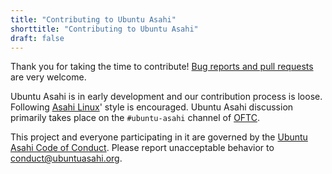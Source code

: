 ```yaml
---
title: "Contributing to Ubuntu Asahi"
shorttitle: "Contributing to Ubuntu Asahi"
draft: false
---
```


Thank you for taking the time to contribute! [Bug reports and pull requests](https://github.com/UbuntuAsahi/ubuntu-asahi) are very welcome.

Ubuntu Asahi is in early development and our contribution process is loose. Following [Asahi Linux](https://github.com/AsahiLinux)' style is encouraged. Ubuntu Asahi discussion primarily takes place on the `#ubuntu-asahi` channel of [OFTC](https://www.oftc.net/).

This project and everyone participating in it are governed by the [Ubuntu Asahi Code of Conduct](/conduct). Please report unacceptable behavior to [conduct@ubuntuasahi.org](mailto:conduct@ubuntuasahi.org).
